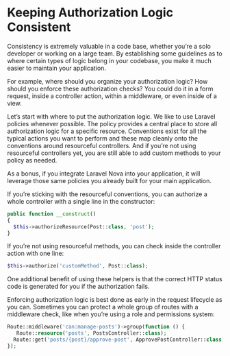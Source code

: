 # Keeping Authorization Logic Consistent

Consistency is extremely valuable in a code base, whether you’re a solo developer or working on a large team. By establishing some guidelines as to where certain types of logic belong in your codebase, you make it much easier to maintain your application.

For example, where should you organize your authorization logic? How should you enforce these authorization checks? You could do it in a form request, inside a controller action, within a middleware, or even inside of a view.

Let’s start with where to put the authorization logic. We like to use Laravel policies whenever possible. The policy provides a central place to store all authorization logic for a specific resource. Conventions exist for all the typical actions you want to perform and these map cleanly onto the conventions around resourceful controllers. And if you’re not using resourceful controllers yet, you are still able to add custom methods to your policy as needed.

As a bonus, if you integrate Laravel Nova into your application, it will leverage those same policies you already built for your main application.

If you’re sticking with the resourceful conventions, you can authorize a whole controller with a single line in the constructor:

```php
public function __construct()
{
  $this->authorizeResource(Post::class, 'post');
}
```

If you’re not using resourceful methods, you can check inside the controller action with one line:

```php
$this->authorize('customMethod', Post::class);
```

One additional benefit of using these helpers is that the correct HTTP status code is generated for you if the authorization fails.

Enforcing authorization logic is best done as early in the request lifecycle as you can.  Sometimes you can protect a whole group of routes with a middleware check, like when you’re using a role and permissions system:

```php
Route::middleware('can:manage-posts')->group(function () {
   Route::resource('posts', PostsController::class);
  Route::get('posts/{post}/approve-post', ApprovePostController::class);
});
```
